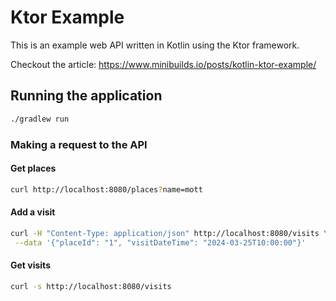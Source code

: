 # Ktor Example

This is an example web API written in Kotlin using the Ktor framework.

Checkout the article: https://www.minibuilds.io/posts/kotlin-ktor-example/

## Running the application

```bash
./gradlew run
```

### Making a request to the API

#### Get places

```bash
curl http://localhost:8080/places?name=mott 
```

#### Add a visit

```bash
curl -H "Content-Type: application/json" http://localhost:8080/visits \
 --data '{"placeId": "1", "visitDateTime": "2024-03-25T10:00:00"}'
```

#### Get visits

```bash
curl -s http://localhost:8080/visits
```
